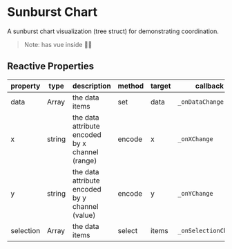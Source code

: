 # Sunburst Chart

A sunburst chart visualization (tree struct) for demonstrating coordination.

>Note: has vue inside 🤦‍♀

## Reactive Properties

| property      | type   | description                                   | method    | target    | callback              | internal listener             |
| ---------     | -----  | --------------------------------------        | ----------|-----------|-------------------    |---------------------------    |
|data           |Array   |the data items                                 |set        |data       |`_onDataChange`        |`this.vm.$on('data',...)`      |
|x              |string  |the data attribute encoded by x channel (range)|encode     |x          |`_onXChange`           |-                              |
|y              |string  |the data attribute encoded by y channel (value)|encode     |y          |`_onYChange`           |-                              |
|selection      |Array   |the data items                                 |select     |items      |`_onSelectionChange`   |`this.vm.$on('selection',...)` |